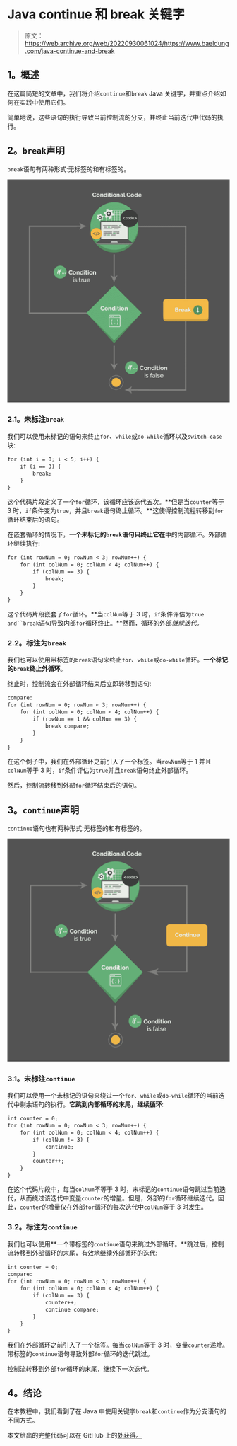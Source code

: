 # Java continue 和 break 关键字

> 原文：<https://web.archive.org/web/20220930061024/https://www.baeldung.com/java-continue-and-break>

## 1。概述

在这篇简短的文章中，我们将介绍`continue`和`break` Java 关键字，并重点介绍如何在实践中使用它们。

简单地说，这些语句的执行导致当前控制流的分支，并终止当前迭代中代码的执行。

## 2。`break`声明

`break`语句有两种形式:无标签的和有标签的。

[![Illustration 1](img/abec959aa1778027e0b9484e628958dc.png)](/web/20221205170605/https://www.baeldung.com/wp-content/uploads/2017/11/Illustration-1.jpg)

### 2.1。未标注`break`

我们可以使用未标记的语句来终止`for`、`while`或`do-while`循环以及`switch-case`块:

```
for (int i = 0; i < 5; i++) {
    if (i == 3) {
        break;
    }
}
```

这个代码片段定义了一个`for`循环，该循环应该迭代五次。**但是当`counter`等于 3 时，`if`条件变为`true`，并且`break`语句终止循环。**这使得控制流程转移到`for`循环结束后的语句。

在嵌套循环的情况下，**一个未标记的`break`语句只终止它在**中的内部循环。外部循环继续执行:

```
for (int rowNum = 0; rowNum < 3; rowNum++) {
    for (int colNum = 0; colNum < 4; colNum++) {
        if (colNum == 3) {
            break;
        }
    }
}
```

这个代码片段嵌套了`for`循环。**当`colNum`等于 3 时，`if`条件评估为`true and``break`语句导致内部`for`循环终止。**然而，循环的外部*继续迭代。*

### 2.2。标注为`break`

我们也可以使用带标签的`break`语句来终止`for`、`while`或`do-while`循环。**一个标记的`break`终止外循环**。

终止时，控制流会在外部循环结束后立即转移到语句:

```
compare: 
for (int rowNum = 0; rowNum < 3; rowNum++) {
    for (int colNum = 0; colNum < 4; colNum++) {
        if (rowNum == 1 && colNum == 3) {
            break compare;
        }
    }
}
```

在这个例子中，我们在外部循环之前引入了一个标签。当`rowNum`等于 1 并且`colNum`等于 3 时，`if`条件评估为`true`并且`break`语句终止外部循环。

然后，控制流转移到外部`for`循环结束后的语句。

## 3。`continue`声明

`continue`语句也有两种形式:无标签的和有标签的。

[![Illustration 2](img/653e4a3b452655e1d5a1097d950f440f.png)](/web/20221205170605/https://www.baeldung.com/wp-content/uploads/2017/11/Illustration-2.jpg)

### 3.1。未标注`continue`

我们可以使用一个未标记的语句来绕过一个`for`、`while`或`do-while`循环的当前迭代中剩余语句的执行。**它跳到内部循环的末尾，继续循环**:

```
int counter = 0;
for (int rowNum = 0; rowNum < 3; rowNum++) {
    for (int colNum = 0; colNum < 4; colNum++) {
        if (colNum != 3) {
            continue;
        }
        counter++;
    }
}
```

在这个代码片段中，每当`colNum`不等于 3 时，未标记的`continue`语句跳过当前迭代，从而绕过该迭代中变量`counter`的增量。但是，外部的`for`循环继续迭代。因此，`counter`的增量仅在外部`for`循环的每次迭代中`colNum`等于 3 时发生。

### 3.2。标注为`continue`

我们也可以使用**一个带标签的`continue`语句来跳过外部循环。**跳过后，控制流转移到外部循环的末尾，有效地继续外部循环的迭代:

```
int counter = 0;
compare: 
for (int rowNum = 0; rowNum < 3; rowNum++) {
    for (int colNum = 0; colNum < 4; colNum++) {
        if (colNum == 3) {
            counter++;
            continue compare;
        }
    }
}
```

我们在外部循环之前引入了一个标签。每当`colNum`等于 3 时，变量`counter`递增。带标签的`continue`语句导致外部`for`循环的迭代跳过。

控制流转移到外部`for`循环的末尾，继续下一次迭代。

## 4。结论

在本教程中，我们看到了在 Java 中使用关键字`break`和`continue`作为分支语句的不同方式。

本文给出的完整代码可以在 GitHub 上的[处获得。](https://web.archive.org/web/20221205170605/https://github.com/eugenp/tutorials/tree/master/core-java-modules/core-java-lang)